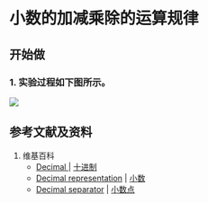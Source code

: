 # 小数的加减乘除的运算规律

## 开始做

### 1. 实验过程如下图所示。

![](/images/数轴(一维坐标系)/基于十进制的小数和小数的运算规律/小数的加减乘除的运算规律/1a0.jpg)

## 参考文献及资料

1. 维基百科
	- [Decimal ](https://en.wikipedia.org/wiki/Decimal) | [十进制](https://zh.wikipedia.org/wiki/十进制) 
	- [Decimal representation](https://en.wikipedia.org/wiki/Decimal_representation) | [小数](https://zh.wikipedia.org/wiki/小数) 
	- [Decimal separator](https://en.wikipedia.org/wiki/Decimal_separator) | [小数点](https://zh.wikipedia.org/wiki/小数点) 

